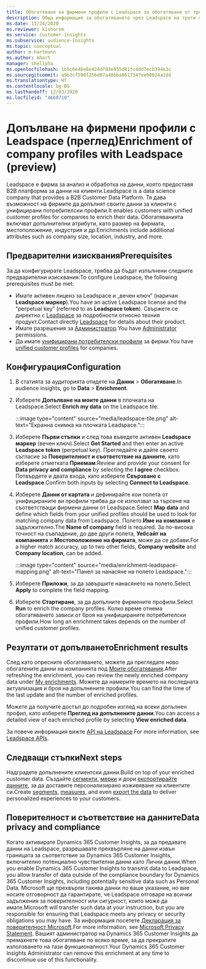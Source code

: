 ```yaml
---
title: Обогатяване на фирмени профили с Leadspace за обогатяване от трети страни
description: Обща информация за обогатяването чрез Leadspace на трети страни.
ms.date: 11/24/2020
ms.reviewer: kishorem
ms.service: customer-insights
ms.subservice: audience-insights
ms.topic: conceptual
author: m-hartmann
ms.author: mhart
manager: shellyha
ms.openlocfilehash: 1b5c6e46e8e424df83e855d81fc4dd7ecb394e3c
ms.sourcegitcommit: a9b2cf598f256d07a48bba8617347ee90024a1dd
ms.translationtype: HT
ms.contentlocale: bg-BG
ms.lasthandoff: 12/03/2020
ms.locfileid: "4668710"
---
```

# <a name="enrichment-of-company-profiles-with-leadspace-preview"></a><span data-ttu-id="60874-103">Допълване на фирмени профили с Leadspace (преглед)</span><span class="sxs-lookup"><span data-stu-id="60874-103">Enrichment of company profiles with Leadspace (preview)</span></span>

<span data-ttu-id="60874-104">Leadspace е фирма за анализ и обработка на данни, която предоставя B2B платформа за данни на клиенти.</span><span class="sxs-lookup"><span data-stu-id="60874-104">Leadspace is a data science company that provides a B2B Customer Data Platform.</span></span> <span data-ttu-id="60874-105">Тя дава възможност на фирмите да допълнят своите данни за клиенти с унифицирани потребителски профили.</span><span class="sxs-lookup"><span data-stu-id="60874-105">It enables customers with unified customer profiles for companies to enrich their data.</span></span> <span data-ttu-id="60874-106">Обогатяванията включват допълнителни атрибути, като размер на фирмата, местоположение, индустрия и др.</span><span class="sxs-lookup"><span data-stu-id="60874-106">Enrichments include additional attributes such as company size, location, industry, and more.</span></span>

## <a name="prerequisites"></a><span data-ttu-id="60874-107">Предварителни изисквания</span><span class="sxs-lookup"><span data-stu-id="60874-107">Prerequisites</span></span>

<span data-ttu-id="60874-108">За да конфигурирате Leadspace, трябва да бъдат изпълнени следните предварителни изисквания:</span><span class="sxs-lookup"><span data-stu-id="60874-108">To configure Leadspace, the following prerequisites must be met:</span></span>

- <span data-ttu-id="60874-109">Имате активен лиценз за Leadspace и „вечен ключ” (наричан **Leadspace маркер**).</span><span class="sxs-lookup"><span data-stu-id="60874-109">You have an active Leadspace license and the “perpetual key” (referred to as **Leadspace token**).</span></span> <span data-ttu-id="60874-110">Свържете се директно с [Leadspace](https://www.leadspace.com/products/leadspace-on-demand/) за подробности относно техния продукт.</span><span class="sxs-lookup"><span data-stu-id="60874-110">Contact directly [Leadspace](https://www.leadspace.com/products/leadspace-on-demand/) for details about their product.</span></span>
- <span data-ttu-id="60874-111">Имате разрешения за [Администратор](permissions.md#administrator).</span><span class="sxs-lookup"><span data-stu-id="60874-111">You have [Administrator](permissions.md#administrator) permissions.</span></span>
- <span data-ttu-id="60874-112">Да имате [унифицирани потребителски профили](customer-profiles.md) за фирми.</span><span class="sxs-lookup"><span data-stu-id="60874-112">You have [unified customer profiles](customer-profiles.md) for companies.</span></span>

## <a name="configuration"></a><span data-ttu-id="60874-113">Конфигурация</span><span class="sxs-lookup"><span data-stu-id="60874-113">Configuration</span></span>

1. <span data-ttu-id="60874-114">В статията за аудиторията отидете на **Данни** > **Обогатяване**.</span><span class="sxs-lookup"><span data-stu-id="60874-114">In audience insights, go to **Data** > **Enrichment**.</span></span>

1. <span data-ttu-id="60874-115">Изберете **Допълване на моите данни** в плочката на Leadspace.</span><span class="sxs-lookup"><span data-stu-id="60874-115">Select **Enrich my data** on the Leadspace tile.</span></span>

   :::image type="content" source="media/leadspace-tile.png" alt-text="Екранна снимка на плочката Leadspace.":::

1. <span data-ttu-id="60874-117">Изберете **Първи стъпки** и след това въведете активен **Leadspace маркер** (вечен ключ).</span><span class="sxs-lookup"><span data-stu-id="60874-117">Select **Get Started** and then enter an active **Leadspace token** (perpetual key).</span></span> <span data-ttu-id="60874-118">Прегледайте и дайте своето съгласие за **Поверителност и съответствие на данните**, като изберете отметката **Приемам**.</span><span class="sxs-lookup"><span data-stu-id="60874-118">Review and provide your consent for **Data privacy and compliance** by selecting the **I agree** checkbox.</span></span> <span data-ttu-id="60874-119">Потвърдете и двата входа, като изберете **Свързване с Leadspace**.</span><span class="sxs-lookup"><span data-stu-id="60874-119">Confirm both inputs by selecting **Connect to Leadspace**.</span></span>

1. <span data-ttu-id="60874-120">Изберете **Данни от картата** и дефинирайте кои полета от унифицираните ви профили трябва да се използват за търсене на съответстващи фирмени данни от Leadspace.</span><span class="sxs-lookup"><span data-stu-id="60874-120">Select **Map data** and define which fields from your unified profiles should be used to look for matching company data from Leadspace.</span></span> <span data-ttu-id="60874-121">Полето **Име на компания** е задължително.</span><span class="sxs-lookup"><span data-stu-id="60874-121">The **Name of company** field is required.</span></span> <span data-ttu-id="60874-122">За по-висока точност на съвпадение, до две други полета, **Уебсайт на компанията** и **Местоположение на фирмата**, може да се добави.</span><span class="sxs-lookup"><span data-stu-id="60874-122">For a higher match accuracy, up to two other fields, **Company website** and **Company location**, can be added.</span></span>

   :::image type="content" source="media/enrichment-leadspace-mapping.png" alt-text="Панел за нанасяне на полето Leadspace.":::
   
1. <span data-ttu-id="60874-124">Изберете **Приложи**, за да завършите нанасянето на полето.</span><span class="sxs-lookup"><span data-stu-id="60874-124">Select **Apply** to complete the field mapping.</span></span>

1. <span data-ttu-id="60874-125">Изберете **Стартиране**, за да допълните фирмените профили.</span><span class="sxs-lookup"><span data-stu-id="60874-125">Select **Run** to enrich the company profiles.</span></span> <span data-ttu-id="60874-126">Колко време отнема обогатяването зависи от броя на унифицираните потребителски профили.</span><span class="sxs-lookup"><span data-stu-id="60874-126">How long an enrichment takes depends on the number of unified customer profiles.</span></span>

## <a name="enrichment-results"></a><span data-ttu-id="60874-127">Резултати от допълването</span><span class="sxs-lookup"><span data-stu-id="60874-127">Enrichment results</span></span>

<span data-ttu-id="60874-128">След като опресните обогатяването, можете да прегледате ново обогатените данни на компанията под [Моите обогатявания](enrichment-hub.md).</span><span class="sxs-lookup"><span data-stu-id="60874-128">After refreshing the enrichment, you can review the newly enriched company data under [My enrichments](enrichment-hub.md).</span></span> <span data-ttu-id="60874-129">Можете да намерите времето на последната актуализация и броя на допълнените профили.</span><span class="sxs-lookup"><span data-stu-id="60874-129">You can find the time of the last update and the number of enriched profiles.</span></span>

<span data-ttu-id="60874-130">Можете да получите достъп до подробен изглед на всеки допълнен профил, като изберете **Преглед на допълнените данни**.</span><span class="sxs-lookup"><span data-stu-id="60874-130">You can access a detailed view of each enriched profile by selecting **View enriched data**.</span></span>

<span data-ttu-id="60874-131">За повече информация вижте [API на Leadspace](https://support.leadspace.com/hc/en-us/sections/201997649-API).</span><span class="sxs-lookup"><span data-stu-id="60874-131">For more information, see [Leadspace APIs](https://support.leadspace.com/hc/en-us/sections/201997649-API).</span></span>

## <a name="next-steps"></a><span data-ttu-id="60874-132">Следващи стъпки</span><span class="sxs-lookup"><span data-stu-id="60874-132">Next steps</span></span>

<span data-ttu-id="60874-133">Надградете допълнените клиентски данни.</span><span class="sxs-lookup"><span data-stu-id="60874-133">Build on top of your enriched customer data.</span></span> <span data-ttu-id="60874-134">Създайте [сегменти](segments.md), [мерки](measures.md) и дори [експортирайте данните](export-destinations.md), за да доставите персонализирано изживяване на клиентите си.</span><span class="sxs-lookup"><span data-stu-id="60874-134">Create [segments](segments.md), [measures](measures.md), and even [export the data](export-destinations.md) to deliver personalized experiences to your customers.</span></span>

## <a name="data-privacy-and-compliance"></a><span data-ttu-id="60874-135">Поверителност и съответствие на данните</span><span class="sxs-lookup"><span data-stu-id="60874-135">Data privacy and compliance</span></span>

<span data-ttu-id="60874-136">Когато активирате Dynamics 365 Customer Insights, за да предавате данни на Leadspace, разрешавате прехвърляне на данни извън границата за съответствие за Dynamics 365 Customer Insights, включително потенциално чувствителни данни като Лични данни.</span><span class="sxs-lookup"><span data-stu-id="60874-136">When you enable Dynamics 365 Customer Insights to transmit data to Leadspace, you allow transfer of data outside of the compliance boundary for Dynamics 365 Customer Insights, including potentially sensitive data such as Personal Data.</span></span> <span data-ttu-id="60874-137">Microsoft ще прехвърли такива данни по ваше указание, но вие носите отговорност да гарантирате, че Leadspace отговаря на всички задължения за поверителност или сигурност, които може да имате.</span><span class="sxs-lookup"><span data-stu-id="60874-137">Microsoft will transfer such data at your instruction, but you are responsible for ensuring that Leadspace meets any privacy or security obligations you may have.</span></span> <span data-ttu-id="60874-138">За информация посетете [Декларация за поверителност Microsoft](https://go.microsoft.com/fwlink/?linkid=396732).</span><span class="sxs-lookup"><span data-stu-id="60874-138">For more information, see [Microsoft Privacy Statement](https://go.microsoft.com/fwlink/?linkid=396732).</span></span>
<span data-ttu-id="60874-139">Вашият администратор на Dynamics 365 Customer Insights да премахнете това обогатяване по всяко време, за да прекратите използването на тази функционалност.</span><span class="sxs-lookup"><span data-stu-id="60874-139">Your Dynamics 365 Customer Insights Administrator can remove this enrichment at any time to discontinue use of this functionality.</span></span>